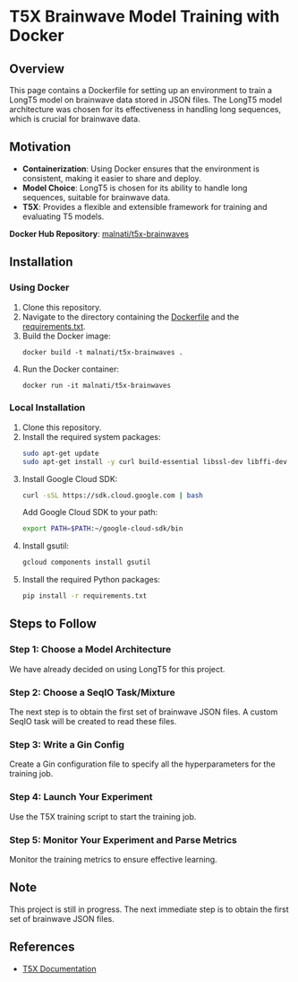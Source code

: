 # T5X Brainwave Model Training with Docker

## Overview

This page contains a Dockerfile for setting up an environment to train a LongT5 model on brainwave data stored in JSON files. The LongT5 model architecture was chosen for its effectiveness in handling long sequences, which is crucial for brainwave data.

## Motivation

- **Containerization**: Using Docker ensures that the environment is consistent, making it easier to share and deploy.
- **Model Choice**: LongT5 is chosen for its ability to handle long sequences, suitable for brainwave data.
- **T5X**: Provides a flexible and extensible framework for training and evaluating T5 models.

**Docker Hub Repository**: [malnati/t5x-brainwaves](https://hub.docker.com/repository/docker/malnati/t5x-brainwaves/general)

## Installation

### Using Docker

1. Clone this repository.
2. Navigate to the directory containing the [Dockerfile](Dockerfile) and the [requirements.txt](requirements.txt).
3. Build the Docker image:  
   ```
   docker build -t malnati/t5x-brainwaves .
   ```
4. Run the Docker container:  
   ```
   docker run -it malnati/t5x-brainwaves
   ```
   
### Local Installation

1. Clone this repository.
2. Install the required system packages:
   ```bash
   sudo apt-get update
   sudo apt-get install -y curl build-essential libssl-dev libffi-dev python3-dev
   ```
3. Install Google Cloud SDK:
   ```bash
   curl -sSL https://sdk.cloud.google.com | bash
   ```
   Add Google Cloud SDK to your path:
   ```bash
   export PATH=$PATH:~/google-cloud-sdk/bin
   ```
4. Install gsutil:
   ```bash
   gcloud components install gsutil
   ```
5. Install the required Python packages:  
   ```bash
   pip install -r requirements.txt
   ```


## Steps to Follow

### Step 1: Choose a Model Architecture

We have already decided on using LongT5 for this project.

### Step 2: Choose a SeqIO Task/Mixture

The next step is to obtain the first set of brainwave JSON files. A custom SeqIO task will be created to read these files.

### Step 3: Write a Gin Config

Create a Gin configuration file to specify all the hyperparameters for the training job.

### Step 4: Launch Your Experiment

Use the T5X training script to start the training job.

### Step 5: Monitor Your Experiment and Parse Metrics

Monitor the training metrics to ensure effective learning.

## Note

This project is still in progress. The next immediate step is to obtain the first set of brainwave JSON files.

## References

- [T5X Documentation](https://t5x.readthedocs.io/en/latest/usage/index.html)
